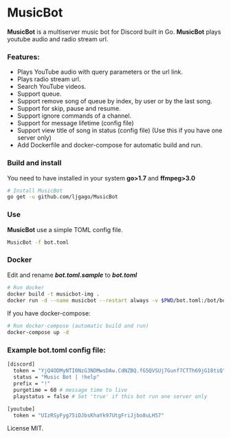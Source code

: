 # MusicBot

**MusicBot** is a multiserver music bot for Discord built in Go. **MusicBot** plays youtube audio and radio stream url.

### Features:
- Plays YouTube audio with query parameters or the url link.
- Plays radio stream url.
- Search YouTube videos.
- Support queue.
- Support remove song of queue by index, by user or by the last song.
- Support for skip, pause and resume.
- Support ignore commands of a channel.
- Support for message lifetime (config file)
- Support view title of song in status (config file) (Use this if you have one server only)
- Add Dockerfile and docker-compose for automatic build and run.

### Build and install

You need to have installed in your system **go>1.7** and **ffmpeg>3.0**

```bash
# Install MusicBot
go get -u github.com/ljgago/MusicBot
```

### Use

**MusicBot** use a simple TOML config file.

```bash
MusicBot -f bot.toml
```

### Docker

Edit and rename **_bot.toml.sample_** to **_bot.toml_**

```bash
# Run docker
docker build -t musicbot-img .
docker run -d --name musicbot --restart always -v $PWD/bot.toml:/bot/bot.toml -it musicbot-img
```

If you have docker-compose:

```bash
# Run docker-compose (automatic build and run)
docker-compose up -d
```

### Example bot.toml config file:

```bash
[discord]
  token = "YjQ4ODMyNTI0NzG3NDMwsDAw.CdNZBQ.fG5QVSUj7Gunf7CTTh69jG18tiQ" # Token bot
  status = "Music Bot | !help"
  prefix = "!"
  purgetime = 60 # message time to live 
  playstatus = false # Set 'true' if this bot run one server only

[youtube]
  token = "UIzRSyFyg75iDJbsKhaYk97UtgFriJjbo8uLH57"
```

License MIT.